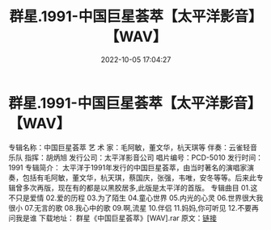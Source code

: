 ﻿---
title: 群星.1991-中国巨星荟萃【太平洋影音】【WAV】
date: 2022-10-05 17:04:27
categories: WAV车载音乐、镜像
tags: 华语中文
---
# 群星.1991-中国巨星荟萃【太平洋影音】【WAV】

专辑名称：中国巨星荟萃
艺 术 家：毛阿敏，董文华，杭天琪等
伴奏：云雀轻音乐队
指挥：胡炳旭
发行公司：太平洋影音公司
唱片编号：PCD-5010
发行时间：1991
专辑简介：
太平洋于1991年发行的中国巨星荟萃，由当时著名的演唱家演奏，包括有毛阿敏，董文华，杭天琪，蔡国庆，张强，韦唯，安冬等等。后来此专辑曾多次再版，现在有的都是以黑胶居多,此版是太平洋的首版。
专辑曲目
01.这不只是爱情
02.爱的历程
03.为了陌生
04.童心世界
05.内光的心灵
06.世界很大我很小
07.无言的歌
08.我心中的歌
09.啊,流星
10.伴侣
11.妈妈,你可听见
12.不要再问我是谁
下载地址：
群星《中国巨星荟萃》[WAV].rar
原文：[链接](https://blog.sina.com.cn/s/blog_1647c7e7601030zrs.html)